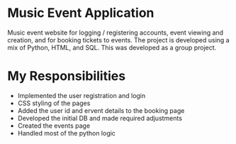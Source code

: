 # Music Event Application
Music event website for logging / registering accounts, event viewing and creation, and for booking tickets to events. The project is developed using a mix of Python, HTML, and SQL.
This was developed as a group project. 

# My Responsibilities
- Implemented the user registration and login
- CSS styling of the pages
- Added the user id and ervent details to the booking page
- Developed the initial DB and made required adjustments
- Created the events page
- Handled most of the python logic
